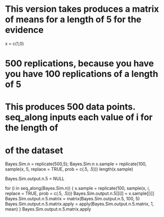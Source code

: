 # This version takes produces a matrix of means for a length of 5 for the evidence
x = c(1,0)
# 500 replications, because you have you have 100 replications of a length of 5
# This produces 500 data points.  seq_along inputs each value of i for the length of 
# of the dataset 
Bayes.Sim.n  = replicate(500,5); Bayes.Sim.n
x.sample = replicate(100, sample(x, 5, replace = TRUE, prob = c(.5, .5)))
length(x.sample)

Bayes.Sim.output.n.5 = NULL

for (i in seq_along(Bayes.Sim.n)) {
  x.sample = replicate(100, sample(x, i, replace = TRUE, prob = c(.5, .5)))
  Bayes.Sim.output.n.5[[i]] = x.sample[[i]]
  Bayes.Sim.output.n.5.matrix = matrix(Bayes.Sim.output.n.5, 100, 5)
  Bayes.Sim.output.n.5.matrix.apply = apply(Bayes.Sim.output.n.5.matrix, 1, mean)
}
Bayes.Sim.output.n.5.matrix.apply
